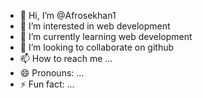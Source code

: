 - 👋 Hi, I’m @Afrosekhan1
- 👀 I’m interested in web development 
- 🌱 I’m currently learning web development 
- 💞️ I’m looking to collaborate on github
- 📫 How to reach me ...
- 😄 Pronouns: ...
- ⚡ Fun fact: ...

<!---
Afrosekhan1/Afrosekhan1 is a ✨ special ✨ repository because its `README.md` (this file) appears on your GitHub profile.
You can click the Preview link to take a look at your changes.
--->
